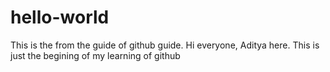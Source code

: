 # hello-world
This is the from the guide of  github guide.
Hi everyone, Aditya here.
This is just the begining of my learning of github
